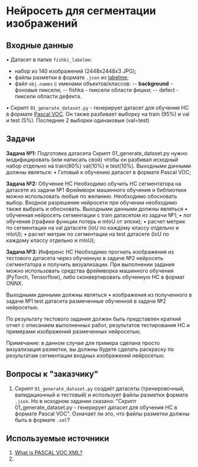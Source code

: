 # Нейросеть для сегментации изображений  

## Входные данные

•	Датасет в папке `fishki_labelme`:
- набор из 140 изображений (2448x2448x3 JPG);
- файлы разметки в формате `.json` из [labelme](https://github.com/wkentaro/labelme);
- файл `obj.names` с именами объектов/классов:
-- __background__ - фоновые пиксели;
-- fishka - пиксели области фишки;
-- defect - пиксели области дефекта.

•	Скрипт `01_generate_dataset.py` - генерирует датасет для обучения НС в формате [Pascal VOC](http://host.robots.ox.ac.uk/pascal/VOC/). Он также разбивает выборку на train (95%) и val и test (5%). Последние 2 выборки одинаковые (val=test)
 
## Задачи
**Задача №1:** Подготовка датасета
Скрипт 01_generate_dataset.py нужно модифицировать (или написать свой) чтобы он разбивал исходный набор отдельно на train(80%) val(10%) и test(10%).
Выходными данными должны являться:
•	Готовый к обучению датасет в формате Pascal VOC; 

**Задача №2:** Обучение НС
Необходимо обучить НС сегментатора на датасете из задачи №1
Фреймворк машинного обучения и библиотеки можно использовать любые по желанию. Необходимо обосновать выбор.
Входное разрешение нейросети при обучении необходимо также выбрать и обосновать.
Выходными данными должны являться 
•	обученная нейросеть сегментации с train датасетом из задачи №1;
•	лог обучения (графики функции потерь и mIoU от эпохи);
•	расчет метрик по сегментации на val датасете (IoU по каждому классу отдельно и mIoU);
•	расчет метрик по сегментации на test датасете (IoU по каждому классу отдельно и mIoU);

**Задача №3:** Инференс НС
Необходимо прогнать изображения из тестового датасета через обученную в задаче №2 нейросеть сегментатора и получить визуализации.
При выполнении задания можно использовать средства фреймворка машинного обучения (PyTorch, Tensorflow), либо сконвертировать обученную НС в формат ONNX.

Выходными данными должны являться
•	изображения из полученного в задаче №1 test датасета размеченные обученной в задаче №2 нейросетью.

По результату тестового задания должен быть представлен краткий отчет с описанием выполненных работ, результатов тестирования НС и примерами изображений размеченных нейросетью.
 
Примечание: в данном случае для примера сделана просто визуализация разметки, вы должны будете сделать раскраску по результатам сегментации входных изображений нейросетью.


## Вопросы к "заказчику"
1. Скрипт `01_generate_dataset.py` создаёт датасеты (тренировочный, валидационный и тестовый) и использует файлы разметки формата `.json`. Но в исходном задании сказано: "Скрипт 01_generate_dataset.py - генерирует датасет для обучения НС в формате Pascal VOC". Означает ли это, что файлы разметки должны быть в формате `.xml`?

## Используемые источники
1. [What is PASCAL VOC XML?](https://www.youtube.com/watch?v=-f6TJpHcAeM&ab_channel=Roboflow)
2. []()